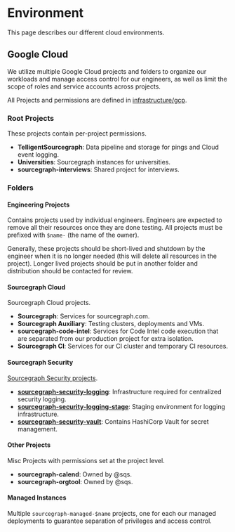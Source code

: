 # Environment

This page describes our different cloud environments.

## Google Cloud

We utilize multiple Google Cloud projects and folders to organize our workloads and manage access control for our engineers, as well as limit the scope of roles and service accounts across projects.

All Projects and permissions are defined in [infrastructure/gcp](https://github.com/sourcegraph/infrastructure/tree/main/gcp).

### Root Projects

These projects contain per-project permissions.

- **TelligentSourcegraph**: Data pipeline and storage for pings and Cloud event logging.
- **Universities**: Sourcegraph instances for universities.
- **sourcegraph-interviews**: Shared project for interviews.

### Folders

#### Engineering Projects

Contains projects used by individual engineers. Engineers are expected to remove all their resources once they are done testing. All projects must be prefixed with `$name-` (the name of the owner).

Generally, these projects should be short-lived and shutdown by the engineer when it is no longer needed (this will delete all resources in the project). Longer lived projects should be put in another folder and distribution should be contacted for review. 

#### Sourcegraph Cloud

Sourcegraph Cloud projects.

- **Sourcegraph**: Services for sourcegraph.com.
- **Sourcegraph Auxiliary**: Testing clusters, deployments and VMs.
- **sourcegraph-code-intel**: Services for Code Intel code execution that are separated from our production project for extra isolation.
- **Sourcegraph CI**: Services for our CI cluster and temporary CI resources.

#### Sourcegraph Security

[Sourcegraph Security projects](./security/infrastructure/index.md#projects).

- **[sourcegraph-security-logging](./security/infrastructure/index.md#logging)**: Infrastructure required for centralized security logging.
- **[sourcegraph-security-logging-stage](./security/infrastructure/index.md#logging-stage)**: Staging environment for logging infrastructure.
- **[sourcegraph-security-vault](./security/infrastructure/index.md#vault)**: Contains HashiCorp Vault for secret management.

#### Other Projects

Misc Projects with permissions set at the project level.

- **sourcegraph-calend**: Owned by @sqs.
- **sourcegraph-orgtool**: Owned by @sqs.

#### Managed Instances

Multiple `sourcegraph-managed-$name` projects, one for each our managed deployments to guarantee separation of privileges and access control.
